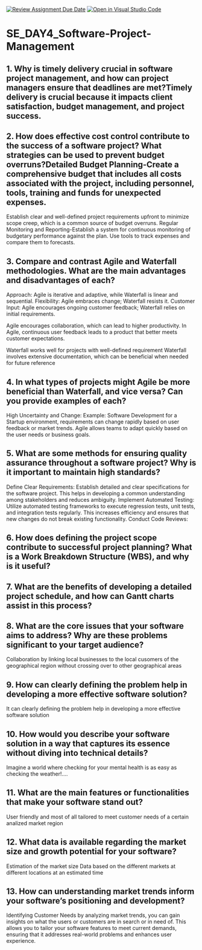 [![Review Assignment Due Date](https://classroom.github.com/assets/deadline-readme-button-22041afd0340ce965d47ae6ef1cefeee28c7c493a6346c4f15d667ab976d596c.svg)](https://classroom.github.com/a/9pw6JKcu)
[![Open in Visual Studio Code](https://classroom.github.com/assets/open-in-vscode-2e0aaae1b6195c2367325f4f02e2d04e9abb55f0b24a779b69b11b9e10269abc.svg)](https://classroom.github.com/online_ide?assignment_repo_id=18447274&assignment_repo_type=AssignmentRepo)
# SE_DAY4_Software-Project-Management
## 1. Why is timely delivery crucial in software project management, and how can project managers ensure that deadlines are met?Timely delivery is crucial because it impacts client satisfaction, budget management, and project success.
## 2. How does effective cost control contribute to the success of a software project? What strategies can be used to prevent budget overruns?Detailed Budget Planning-Create a comprehensive budget that includes all costs associated with the project, including personnel, tools, training and funds for unexpected expenses.
Establish clear and well-defined project requirements upfront to minimize scope creep, which is a common source of budget overruns.
Regular Monitoring and Reporting-Establish a system for continuous monitoring of budgetary performance against the plan. Use tools to track expenses and compare them to forecasts.

## 3. Compare and contrast Agile and Waterfall methodologies. What are the main advantages and disadvantages of each?
Approach: Agile is iterative and adaptive, while Waterfall is linear and sequential.
Flexibility: Agile embraces change; Waterfall resists it.
Customer Input: Agile encourages ongoing customer feedback; Waterfall relies on initial requirements.

Agile encourages collaboration, which can lead to higher productivity.
In Agile, continuous user feedback leads to a product that better meets customer expectations.

Waterfall works well for projects with well-defined requirement
Waterfall involves extensive documentation, which can be beneficial when needed for future reference

 
## 4. In what types of projects might Agile be more beneficial than Waterfall, and vice versa? Can you provide examples of each?
High Uncertainty and Change:
Example: Software Development for a Startup environment, requirements can change rapidly based on user feedback or market trends. Agile allows teams to adapt quickly based on the user needs or business goals.
## 5. What are some methods for ensuring quality assurance throughout a software project? Why is it important to maintain high standards?
Define Clear Requirements:
Establish detailed and clear specifications for the software project. This helps in developing a common understanding among stakeholders and reduces ambiguity.
Implement Automated Testing:
Utilize automated testing frameworks to execute regression tests, unit tests, and integration tests regularly. This increases efficiency and ensures that new changes do not break existing functionality.
Conduct Code Reviews:
## 6. How does defining the project scope contribute to successful project planning? What is a Work Breakdown Structure (WBS), and why is it useful?
## 7. What are the benefits of developing a detailed project schedule, and how can Gantt charts assist in this process?
## 8. What are the core issues that your software aims to address? Why are these problems significant to your target audience?
Collaboration by linking local businesses to the local cusomers of the geographical region without crossing over to other geographical areas
## 9. How can clearly defining the problem help in developing a more effective software solution?
It can clearly defining the problem help in developing a more effective software solution
## 10. How would you describe your software solution in a way that captures its essence without diving into technical details?
Imagine a world where checking for your mental health is as easy as checking the weather!....
## 11. What are the main features or functionalities that make your software stand out?
User friendly and most of all tailored to meet customer needs of a certain analized market region
## 12. What data is available regarding the market size and growth potential for your software?
Estimation of the market size
Data based on the different markets at different locations at an estimated time
## 13. How can understanding market trends inform your software’s positioning and development?
Identifying Customer Needs by analyzing market trends, you can gain insights on what the users or customers are in search or in need of. This allows you to tailor your software features to meet current demands, ensuring that it addresses real-world problems and enhances user experience.


